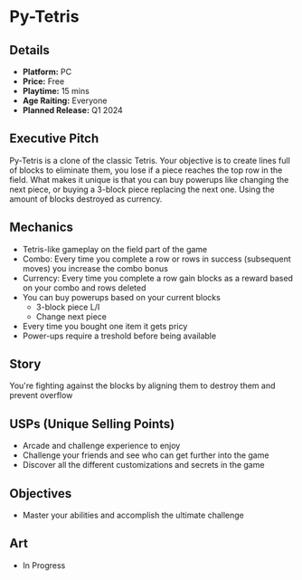 # Py-Tetris

## Details

- __Platform:__ PC
- __Price:__ Free
- __Playtime:__ 15 mins
- __Age Raiting:__ Everyone
- __Planned Release:__ Q1 2024

## Executive Pitch

Py-Tetris is a clone of the classic Tetris. Your objective is to create lines full of blocks
to eliminate them, you lose if a piece reaches the top row in the field.
What makes it unique is that you can buy powerups like changing the next piece, or
buying a 3-block piece replacing the next one. Using the amount of blocks destroyed as currency.

## Mechanics

- Tetris-like gameplay on the field part of the game
- Combo: Every time you complete a row or rows in success (subsequent moves)
you increase the combo bonus
- Currency: Every time you complete a row gain blocks as a reward based on your
combo and rows deleted
- You can buy powerups based on your current blocks
    - 3-block piece L/I
    - Change next piece
- Every time you bought one item it gets pricy
- Power-ups require a treshold before being available

## Story

You're fighting against the blocks by aligning them to destroy them and prevent overflow

## USPs (Unique Selling Points)

- Arcade and challenge experience to enjoy
- Challenge your friends and see who can get further into the game
- Discover all the different customizations and secrets in the game

## Objectives

- Master your abilities and accomplish the ultimate challenge

## Art

- In Progress
